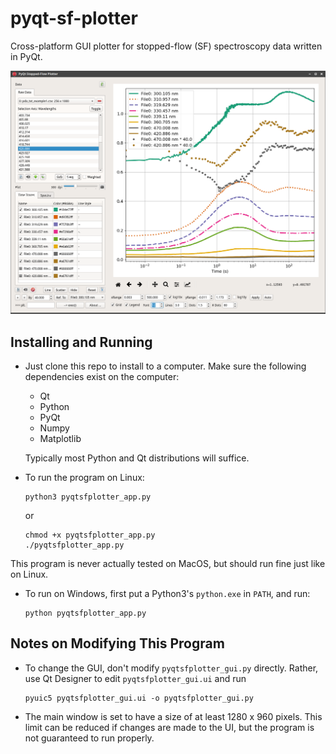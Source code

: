 # pyqt-sf-plotter

Cross-platform GUI plotter for stopped-flow (SF) spectroscopy data written in PyQt.

![ScreenShot](/exampleData/screenshot-xfce.png)

## Installing and Running

* Just clone this repo to install to a computer. Make sure the following dependencies exist on the computer: 
  * Qt
  * Python 
  * PyQt 
  * Numpy 
  * Matplotlib
 
   Typically most Python and Qt distributions will suffice.

* To run the program on Linux:

  ```
  python3 pyqtsfplotter_app.py
  ```
    
  or
  
  ```
  chmod +x pyqtsfplotter_app.py
  ./pyqtsfplotter_app.py
  ```

This program is never actually tested on MacOS, but should run fine just like on Linux.

* To run on Windows, first put a Python3's `python.exe` in `PATH`, and run:

  ```
  python pyqtsfplotter_app.py
  ```
    
## Notes on Modifying This Program

* To change the GUI, don't modify `pyqtsfplotter_gui.py` directly. Rather, use Qt Designer to edit `pyqtsfplotter_gui.ui` and run

  ```
  pyuic5 pyqtsfplotter_gui.ui -o pyqtsfplotter_gui.py
  ```

* The main window is set to have a size of at least 1280 x 960 pixels. This limit can be reduced if changes are made to the UI, but the program is not guaranteed to run properly. 
